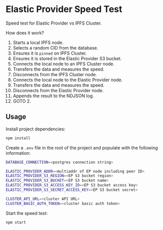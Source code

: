 # Elastic Provider Speed Test

Speed test for Elastic Provider vs IPFS Cluster.

How does it work?

1. Starts a local IPFS node.
2. Selects a random CID from the database.
3. Ensures it is `pinned` on IPFS Cluster.
4. Ensures it is stored in the Elastic Provider S3 bucket.
5. Connects the local node to an IPFS Cluster node.
6. Transfers the data and measures the speed.
7. Disconnects from the IPFS Cluster node.
8. Connects the local node to the Elastic Provider node.
9. Transfers the data and measures the speed.
10. Disconnects from the Elastic Provider node.
11. Appends the result to the NDJSON log.
12. GOTO 2.

## Usage

Install project dependencies:

```sh
npm install
```

Create a `.env` file in the root of the project and populate with the following information:

```sh
DATABASE_CONNECTION=<postgres connection string>

ELASTIC_PROVIDER_ADDR=<multiaddr of EP node including peer ID>
ELASTIC_PROVIDER_S3_REGION=<EP S3 bucket region>
ELASTIC_PROVIDER_S3_BUCKET=<EP S3 bucket name>
ELASTIC_PROVIDER_S3_ACCESS_KEY_ID=<EP S3 bucket access key>
ELASTIC_PROVIDER_S3_SECRET_ACCESS_KEY=<EP S3 bucket secret>

CLUSTER_API_URL=<cluster API URL>
CLUSTER_BASIC_AUTH_TOKEN=<cluster basic auth token>
```
Start the speed test:

```sh
npm start
```
